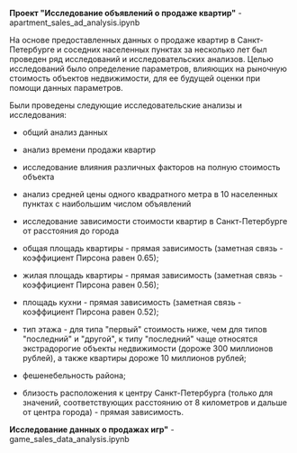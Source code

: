 **Проект "Исследование объявлений о продаже квартир"** - apartment_sales_ad_analysis.ipynb

На основе предоставленных данных о продаже квартир в Санкт-Петербурге и соседних населенных пунктах за несколько лет был проведен ряд исследований и исследовательских анализов. Целью исследований было определение параметров, влияющих на рыночную стоимость объектов недвижимости, для ее будущей оценки при помощи данных параметров.

Были проведены следующие исследовательские анализы и исследования:

- общий анализ данных
- анализ времени продажи квартир
- исследование влияния различных факторов на полную стоимость объекта
- анализ средней цены одного квадратного метра в 10 населенных пунктах с наибольшим числом объявлений
- исследование зависимости стоимости квартир в Санкт-Петербурге от расстояния до города

- общая площадь квартиры - прямая зависимость (заметная связь - коэффициент Пирсона равен 0.65);
- жилая площадь квартиры - прямая зависимость (заметная связь - коэффициент Пирсона равен 0.56);
- площадь кухни - прямая зависимость (заметная связь - коэффициент Пирсона равен 0.52);
- тип этажа - для типа "первый" стоимость ниже, чем для типов "последний" и "другой", к типу "последний" чаще относятся экстрадорогие объекты недвижимости (дороже 300 миллионов рублей), а также квартиры дороже 10 миллионов рублей;
- фешенебельность района;
- близость расположения к центру Санкт-Петербурга (только для значений, соответствующих расстоянию от 8 километров и дальше от центра города) - прямая зависимость.

**Исследование данных о продажах игр"** - game_sales_data_analysis.ipynb


